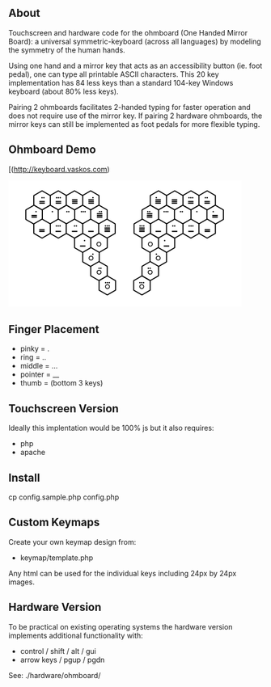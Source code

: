 About
-----
Touchscreen and hardware code for the ohmboard (One Handed Mirror Board): a universal symmetric-keyboard (across all languages) by modeling the symmetry of the human hands.

Using one hand and a mirror key that acts as an accessibility button (ie. foot pedal), one can type all printable ASCII characters. This 20 key implementation has 84 less keys than a standard 104-key Windows keyboard (about 80% less keys).

Pairing 2 ohmboards facilitates 2-handed typing for faster operation and does not require use of the mirror key. If pairing 2 hardware ohmboards, the mirror keys can still be implemented as foot pedals for more flexible typing.

Ohmboard Demo
-------------
[(http://keyboard.vaskos.com)

![Paired One-Handed Symmetric Keyboards with Hexagonal Keys](/vhex/export/hexboard.png)

## Finger Placement
* pinky = .
* ring = ..
* middle = ...
* pointer = __
* thumb = (bottom 3 keys)

Touchscreen Version
-------------------
Ideally this implentation would be 100% js but it also requires: 
* php
* apache

## Install
cp config.sample.php config.php

## Custom Keymaps
Create your own keymap design from:
* keymap/template.php

Any html can be used for the individual keys including 24px by 24px images.

Hardware Version
----------------
To be practical on existing operating systems the hardware version implements additional functionality with:
* control / shift / alt / gui
* arrow keys / pgup / pgdn

See: ./hardware/ohmboard/
